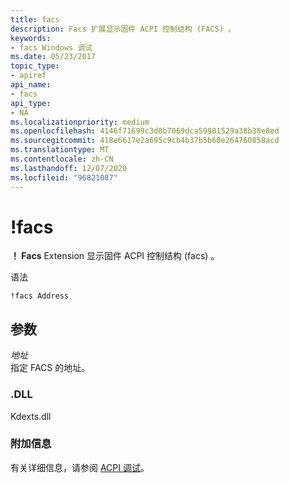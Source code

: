 ```yaml
---
title: facs
description: Facs 扩展显示固件 ACPI 控制结构 (FACS) 。
keywords:
- facs Windows 调试
ms.date: 05/23/2017
topic_type:
- apiref
api_name:
- facs
api_type:
- NA
ms.localizationpriority: medium
ms.openlocfilehash: 4146f71699c3d8b7069dca59981529a38b38e8ed
ms.sourcegitcommit: 418e6617e2a695c9cb4b37b5b60e264760858acd
ms.translationtype: MT
ms.contentlocale: zh-CN
ms.lasthandoff: 12/07/2020
ms.locfileid: "96821087"
---
```

# <a name="facs"></a>!facs


**！ Facs** Extension 显示固件 ACPI 控制结构 (facs) 。

语法

```dbgcmd
!facs Address
```

## <a name="span-idddk__facs_dbgspanspan-idddk__facs_dbgspanparameters"></a><span id="ddk__facs_dbg"></span><span id="DDK__FACS_DBG"></span>参数


<span id="_______Address______"></span><span id="_______address______"></span><span id="_______ADDRESS______"></span>*地址*   
指定 FACS 的地址。

### <a name="span-iddllspanspan-iddllspandll"></a><span id="DLL"></span><span id="dll"></span>.DLL

Kdexts.dll

### <a name="span-idadditional_informationspanspan-idadditional_informationspanspan-idadditional_informationspanadditional-information"></a><span id="Additional_Information"></span><span id="additional_information"></span><span id="ADDITIONAL_INFORMATION"></span>附加信息

有关详细信息，请参阅 [ACPI 调试](acpi-debugging.md)。

 

 





